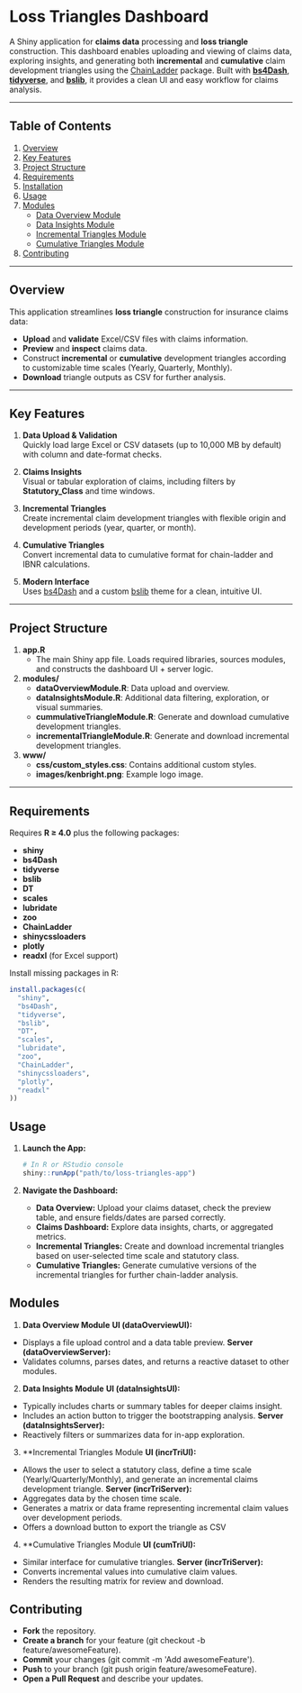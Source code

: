 # Loss Triangles Dashboard

A Shiny application for **claims data** processing and **loss triangle** construction. This dashboard enables uploading and viewing of claims data, exploring insights, and generating both **incremental** and **cumulative** claim development triangles using the [ChainLadder](https://cran.r-project.org/web/packages/ChainLadder/index.html) package. Built with [**bs4Dash**](https://rinterface.github.io/bs4Dash/), [**tidyverse**](https://www.tidyverse.org/), and [**bslib**](https://rstudio.github.io/bslib/), it provides a clean UI and easy workflow for claims analysis.

---

## Table of Contents

1. [Overview](#overview)  
2. [Key Features](#key-features)  
3. [Project Structure](#project-structure)  
4. [Requirements](#requirements)  
5. [Installation](#installation)  
6. [Usage](#usage)  
8. [Modules](#modules)  
   - [Data Overview Module](#data-overview-module)  
   - [Data Insights Module](#data-insights-module)  
   - [Incremental Triangles Module](#incremental-triangles-module)  
   - [Cumulative Triangles Module](#cumulative-triangles-module)  
9. [Contributing](#contributing)  


---

## Overview

This application streamlines **loss triangle** construction for insurance claims data:
- **Upload** and **validate** Excel/CSV files with claims information.
- **Preview** and **inspect** claims data.
- Construct **incremental** or **cumulative** development triangles according to customizable time scales (Yearly, Quarterly, Monthly).
- **Download** triangle outputs as CSV for further analysis.

---

## Key Features

1. **Data Upload & Validation**  
   Quickly load large Excel or CSV datasets (up to 10,000 MB by default) with column and date-format checks.

2. **Claims Insights**  
   Visual or tabular exploration of claims, including filters by **Statutory_Class** and time windows.

3. **Incremental Triangles**  
   Create incremental claim development triangles with flexible origin and development periods (year, quarter, or month).

4. **Cumulative Triangles**  
   Convert incremental data to cumulative format for chain-ladder and IBNR calculations.

5. **Modern Interface**  
   Uses [bs4Dash](https://rinterface.github.io/bs4Dash/) and a custom [bslib](https://rstudio.github.io/bslib/) theme for a clean, intuitive UI.

---

## Project Structure


1. **app.R**  
   - The main Shiny app file. Loads required libraries, sources modules, and constructs the dashboard UI + server logic.
2. **modules/**  
   - **dataOverviewModule.R**: Data upload and overview.  
   - **dataInsightsModule.R**: Additional data filtering, exploration, or visual summaries.  
   - **cummulativeTriangleModule.R**: Generate and download cumulative development triangles.  
   - **incrementalTriangleModule.R**: Generate and download incremental development triangles.
3. **www/**  
   - **css/custom_styles.css**: Contains additional custom styles.  
   - **images/kenbright.png**: Example logo image.

---

## Requirements

Requires **R ≥ 4.0** plus the following packages:

- **shiny**  
- **bs4Dash**  
- **tidyverse**  
- **bslib**  
- **DT**  
- **scales**  
- **lubridate**  
- **zoo**  
- **ChainLadder**  
- **shinycssloaders**  
- **plotly**  
- **readxl** (for Excel support)  

Install missing packages in R:
```r
install.packages(c(
  "shiny", 
  "bs4Dash", 
  "tidyverse", 
  "bslib", 
  "DT", 
  "scales", 
  "lubridate", 
  "zoo", 
  "ChainLadder", 
  "shinycssloaders", 
  "plotly",
  "readxl"
))
```
## Usage

1. **Launch the App:**
    ```r
    # In R or RStudio console
    shiny::runApp("path/to/loss-triangles-app")

    ```
2. **Navigate the Dashboard:**

   - **Data Overview:** Upload your claims dataset, check the preview table, and ensure fields/dates are parsed correctly.
   - **Claims Dashboard:** Explore data insights, charts, or aggregated metrics.
    - **Incremental Triangles:** Create and download incremental triangles based on user-selected time scale and statutory class.
    - **Cumulative Triangles:** Generate cumulative versions of the incremental triangles for further chain-ladder analysis.


## Modules

1. **Data Overview Module**
**UI (dataOverviewUI):**
- Displays a file upload control and a data table preview.
**Server (dataOverviewServer):**
- Validates columns, parses dates, and returns a reactive dataset to other modules.

2. **Data Insights Module**
**UI (dataInsightsUI):**
- Typically includes charts or summary tables for deeper claims insight.
- Includes an action button to trigger the bootstrapping analysis.
**Server (dataInsightsServer):**
- Reactively filters or summarizes data for in-app exploration.

3. **Incremental Triangles Module
**UI (incrTriUI):**
- Allows the user to select a statutory class, define a time scale (Yearly/Quarterly/Monthly), and generate an incremental claims development triangle.
**Server (incrTriServer):**
- Aggregates data by the chosen time scale.
- Generates a matrix or data frame representing incremental claim values over development periods.
- Offers a download button to export the triangle as CSV

4. **Cumulative Triangles Module
**UI (cumTriUI):**
- Similar interface for cumulative triangles.
**Server (incrTriServer):**
- Converts incremental values into cumulative claim values.
- Renders the resulting matrix for review and download.

## Contributing
- **Fork** the repository.
- **Create a branch** for your feature (git checkout -b feature/awesomeFeature).
- **Commit** your changes (git commit -m 'Add awesomeFeature').
- **Push** to your branch (git push origin feature/awesomeFeature).
- **Open a Pull Request** and describe your updates.